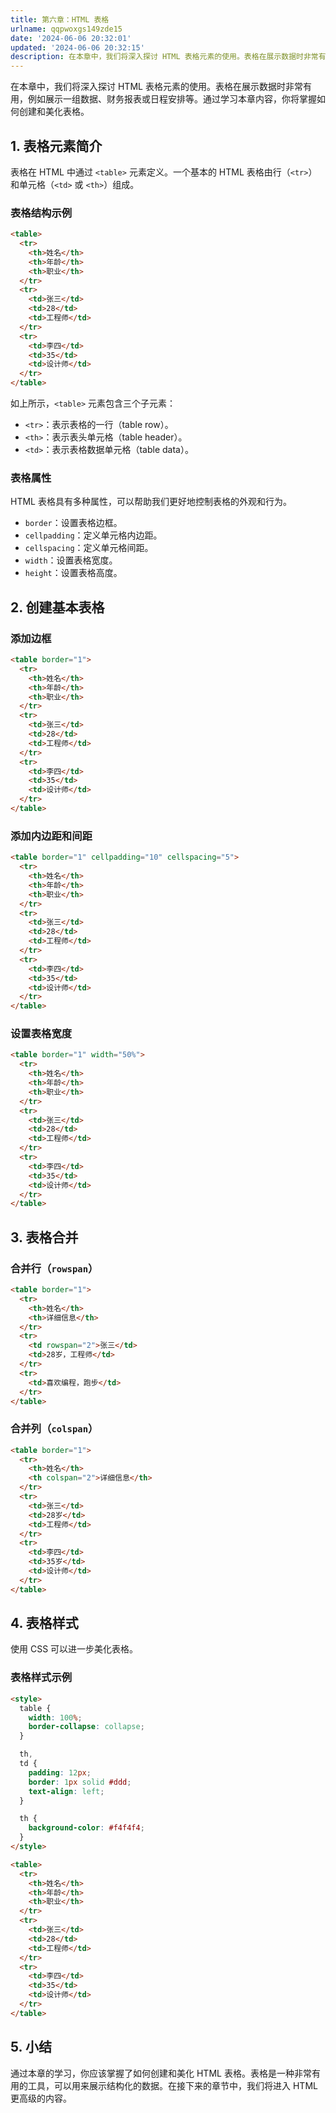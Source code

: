 ```yaml
---
title: 第六章：HTML 表格
urlname: qqpwoxgs149zde15
date: '2024-06-06 20:32:01'
updated: '2024-06-06 20:32:15'
description: 在本章中，我们将深入探讨 HTML 表格元素的使用。表格在展示数据时非常有用，例如展示一组数据、财务报表或日程安排等。通过学习本章内容，你将掌握如何创建和美化表格。1. 表格元素简介表格在 HTML 中通过 <table> 元素定义。一个基本的 HTML 表格由行（<tr>）和单元格（<td>...
---
```

在本章中，我们将深入探讨 HTML 表格元素的使用。表格在展示数据时非常有用，例如展示一组数据、财务报表或日程安排等。通过学习本章内容，你将掌握如何创建和美化表格。

## 1. 表格元素简介

表格在 HTML 中通过 `<table>` 元素定义。一个基本的 HTML 表格由行（`<tr>`）和单元格（`<td>` 或 `<th>`）组成。

### 表格结构示例

```html
<table>
  <tr>
    <th>姓名</th>
    <th>年龄</th>
    <th>职业</th>
  </tr>
  <tr>
    <td>张三</td>
    <td>28</td>
    <td>工程师</td>
  </tr>
  <tr>
    <td>李四</td>
    <td>35</td>
    <td>设计师</td>
  </tr>
</table>
```

如上所示，`<table>` 元素包含三个子元素：

- `<tr>`：表示表格的一行（table row）。
- `<th>`：表示表头单元格（table header）。
- `<td>`：表示表格数据单元格（table data）。

### 表格属性

HTML 表格具有多种属性，可以帮助我们更好地控制表格的外观和行为。

- `border`：设置表格边框。
- `cellpadding`：定义单元格内边距。
- `cellspacing`：定义单元格间距。
- `width`：设置表格宽度。
- `height`：设置表格高度。

## 2. 创建基本表格

### 添加边框

```html
<table border="1">
  <tr>
    <th>姓名</th>
    <th>年龄</th>
    <th>职业</th>
  </tr>
  <tr>
    <td>张三</td>
    <td>28</td>
    <td>工程师</td>
  </tr>
  <tr>
    <td>李四</td>
    <td>35</td>
    <td>设计师</td>
  </tr>
</table>
```

### 添加内边距和间距

```html
<table border="1" cellpadding="10" cellspacing="5">
  <tr>
    <th>姓名</th>
    <th>年龄</th>
    <th>职业</th>
  </tr>
  <tr>
    <td>张三</td>
    <td>28</td>
    <td>工程师</td>
  </tr>
  <tr>
    <td>李四</td>
    <td>35</td>
    <td>设计师</td>
  </tr>
</table>
```

### 设置表格宽度

```html
<table border="1" width="50%">
  <tr>
    <th>姓名</th>
    <th>年龄</th>
    <th>职业</th>
  </tr>
  <tr>
    <td>张三</td>
    <td>28</td>
    <td>工程师</td>
  </tr>
  <tr>
    <td>李四</td>
    <td>35</td>
    <td>设计师</td>
  </tr>
</table>
```

## 3. 表格合并

### 合并行（`rowspan`）

```html
<table border="1">
  <tr>
    <th>姓名</th>
    <th>详细信息</th>
  </tr>
  <tr>
    <td rowspan="2">张三</td>
    <td>28岁，工程师</td>
  </tr>
  <tr>
    <td>喜欢编程，跑步</td>
  </tr>
</table>
```

### 合并列（`colspan`）

```html
<table border="1">
  <tr>
    <th>姓名</th>
    <th colspan="2">详细信息</th>
  </tr>
  <tr>
    <td>张三</td>
    <td>28岁</td>
    <td>工程师</td>
  </tr>
  <tr>
    <td>李四</td>
    <td>35岁</td>
    <td>设计师</td>
  </tr>
</table>
```

## 4. 表格样式

使用 CSS 可以进一步美化表格。

### 表格样式示例

```html
<style>
  table {
    width: 100%;
    border-collapse: collapse;
  }

  th,
  td {
    padding: 12px;
    border: 1px solid #ddd;
    text-align: left;
  }

  th {
    background-color: #f4f4f4;
  }
</style>

<table>
  <tr>
    <th>姓名</th>
    <th>年龄</th>
    <th>职业</th>
  </tr>
  <tr>
    <td>张三</td>
    <td>28</td>
    <td>工程师</td>
  </tr>
  <tr>
    <td>李四</td>
    <td>35</td>
    <td>设计师</td>
  </tr>
</table>
```

## 5. 小结

通过本章的学习，你应该掌握了如何创建和美化 HTML 表格。表格是一种非常有用的工具，可以用来展示结构化的数据。在接下来的章节中，我们将进入 HTML 更高级的内容。
